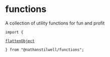 # functions
A collection of utility functions for fun and profit

`import {`

  [`flattenObject`](docs/flattenObject.md)

`} from "@nathanstilwell/functions";`
